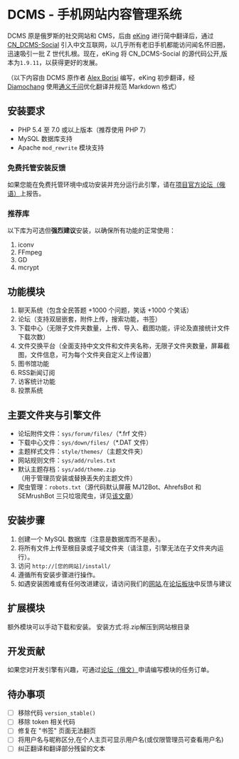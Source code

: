 # DCMS - 手机网站内容管理系统

DCMS 原是俄罗斯的社交网站和 CMS，后由 [eKing](https://github.com/eKing-one) 进行简中翻译后，通过 [CN_DCMS-Social](http://dcms.net.cn/) 引入中文互联网，以几乎所有老旧手机都能访问闻名怀旧圈，迅速吸引一批 Z 世代扎根。现在，eKing 将 CN_DCMS-Social 的源代码公开,版本为`1.9.11`，以获得更好的发展。

（以下内容由 DCMS 原作者 [Alex Borisi](mailto:alex-borisi@ya.ru) 编写，eKing 初步翻译，经 [Diamochang](https://gitee.com/Diamochang) 使用[通义千问](https://tongyi.aliyun.com/qianwen)优化翻译并规范 Markdown 格式）

## 安装要求

- PHP 5.4 至 7.0 或以上版本（推荐使用 PHP 7）
- MySQL 数据库支持
- Apache `mod_rewrite` 模块支持

### 免费托管安装反馈
如果您能在免费托管环境中成功安装并充分运行此引擎，请在[项目官方论坛（俄语）](http://dcms-social.ru/forum/)上报告。

### 推荐库
以下库为可选但**强烈建议**安装，以确保所有功能的正常使用：

1. iconv
2. FFmpeg
3. GD
4. mcrypt

## 功能模块

1. 聊天系统（包含全民答题 +1000 个问题，笑话 +1000 个笑话）
2. 论坛（支持双层嵌套，附件上传，搜索功能，书签）
3. 下载中心（无限子文件夹数量，上传、导入、截图功能，评论及直接统计文件下载次数）
4. 文件交换平台（全面支持中文文件和文件夹名称，无限子文件夹数量，屏幕截图，文件信息，可为每个文件夹自定义上传设置）
5. 图书馆功能
6. RSS新闻订阅
7. 访客统计功能
8. 投票系统

## 主要文件夹与引擎文件

- 论坛附件文件：`sys/forum/files/`（*.frf 文件）
- 下载中心文件：`sys/down/files/`（*.DAT 文件）
- 主题样式文件：`style/themes/`（主题文件夹）
- 网站规则文件：`sys/add/rules.txt`
- 默认主题存档：`sys/add/theme.zip`（用于管理员安装或替换丢失的主题文件）
- 爬虫管理：`robots.txt`（源代码默认屏蔽 MJ12Bot、AhrefsBot 和 SEMrushBot 三只垃圾爬虫，详见[该文章](https://itlanyan.com/common-bot-ua-and-block-bad-bots/)）

## 安装步骤

1. 创建一个 MySQL 数据库（注意是数据库而不是表）。
2. 将所有文件上传至根目录或子域文件夹（请注意，引擎无法在子文件夹内运行）。
3. 访问 `http://[您的网站]/install/`
4. 遵循所有安装步骤进行操作。
5. 如遇安装困难或有任何改进建议，请访问我们的[网站](http://dcms.net.cn/),在[论坛板块](https://dcms.net.cn/forum/12/20/)中反馈与建议

## 扩展模块
额外模块可以手动下载和安装。
安装方式:将.zip解压到网站根目录

## 开发贡献
如果您对开发引擎有兴趣，可通过[论坛（俄文）](http://dcms-social.ru/forum/)申请编写模块的任务订单。

## 待办事项
- [ ] 移除代码 `version_stable()`
- [ ] 移除 token 相关代码
- [ ] 修复在 "书签" 页面无法翻页
- [ ] 将用户名与昵称区分,在个人主页可显示用户名(或仅限管理员可查看用户名)
- [ ] 纠正翻译和翻译部分残留的文本
